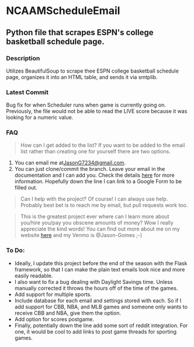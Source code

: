 # NCAAMScheduleEmail
## Python file that scrapes ESPN's college basketball schedule page. 

### Description
Utilizes BeautifulSoup to scrape thee ESPN college basketball schedule page, organizes it into an HTML table, and sends it via smtplib. 

### Latest Commit
Bug fix for when Scheduler runs when game is currently going on. Previously, the file would not be able to read the LIVE score because it was looking for a numeric value. 

### FAQ
> How can I get added to the list?
If you want to be added to the email list rather than creating one for yourself there are two options.
1. You can email me at[JasonG7234@gmail.com](mailto:JasonG7234@gmail.com).
2. You can just clone/commit the branch. Leave your email in the documentation and I can add you. Check the details [here](https://stackoverflow.com/questions/12686545/how-to-leave-a-message-for-a-github-com-user) for more information. 
Hopefully down the line I can link to a Google Form to be filled out. 

> Can I help with the project?
Of course! I can always use help. Probably best bet is to reach me by email, but pull requests work too. 

> This is the greatest project ever where can I learn more about you/hire you/pay you obscene amounts of money?
Wow I really appreciate the kind words! You can find out more about me on my website [here](http://jasongomes.me) and my Venmo is @Jason-Gomes ;-)

### To Do: 
 - Ideally, I update this project before the end of the season with the Flask framework, so that I can make the plain text emails look nice and more easily readable. 
 - I also want to fix a bug dealing with Daylight Savings time. Unless manually corrected it throws the hours off of the time of the games.
 - Add support for multiple sports. 
 - Include database for each email and settings stored with each. So if I add support for CBB, NBA, and MLB games and someone only wants to receive CBB and NBA, give them the option.
 - Add option for scores postgame.
 - Finally, potentially down the line add some sort of reddit integration. For one, it would be cool to add links to post game threads for sporting games. 
